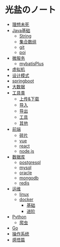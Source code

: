 # 光盐のノート
* [理想未死](README.md)
* [Java基础]()
    * [String](java/patzn/string.md)
    * [集合数组](java/patzn/collection.md)
    * [git](java/patzn/git.md)
    * [poi](java/patzn/poi.md)
* [微服务]()
    * [mybatisPlus](java/patzn/mybatis.md)
* [虚拟机](java/example2.md)
* [设计模式](java/example2.md)
* [springboot](java/example2.md)
* [大数据](java/example2.md) 
* [工具类](java/patzn/readme.md)
    * [上传&下载](java/patzn/upload.md)
    * [导入](java/patzn/input.md)
    * [导出]()
    * [工具]()
    * [其他](java/patzn/debris.md)
* [前端]()
	* [碎片](js/debris.md)
	* [vue](java/example2.md)
	* [react](java/example2.md)
	* [node.js](java/example2.md)
* [数据库]()
	* [postgresql](sql/pgsql.md)
	* [mysql](java/example2.md)
	* [oracle](java/example2.md)
	* [mongodb](java/example2.md)
	* [redis](java/example2.md)
* [运维]()
	* [linux](linux/linux.md)
	* [docker]()
		* [基础](linux/docker_basic.md)
		* [进阶](linux/docker_pro.md)
* [Python](section2/README.md)
    * [爬虫](section2/example1.md)
* [Go]()
* [操作系统](mac/experience.md)
* [感悟篇]()